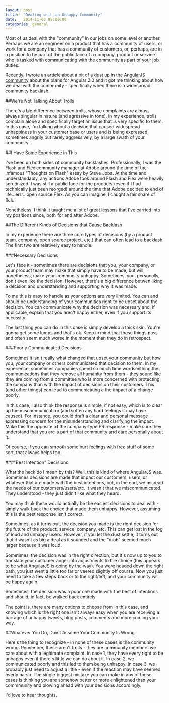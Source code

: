 ```yaml
---
layout: post
title:  "Dealing with an Unhappy Community"
date:   2014-11-03 09:00:00
categories: general
---
```


Most of us deal with the "community" in our jobs on some level or another. Perhaps we are an engineer on a product that has a community of users, or work for a company that has a community of customers, or, perhaps, are in a position to be part of the public face of a company, product or service who is tasked with communicating with the community as part of your job duties.

Recently, I wrote an article about a [bit of a dust up in the AngularJS community](http://developer.telerik.com/featured/can-angularjs-maintain-dominance/) about the plans for Angular 2.0 and it got me thinking about how we deal with the community - specifically when there is a widespread community backlash.
<!--more-->

##We're Not Talking About Trolls

There's a big difference between trolls, whose complaints are almost always singular in nature (and agressive in tone). In my experience, trolls complain alone and specifically target an issue that is very specific to them. In this case, I'm talking about a decision that caused widespread unhappiness in your customer base or users and is being expressed, sometimes angrily but rarely aggressively, by a large swath of your community.

##I Have Some Experience in This

I've been on both sides of community backlashes. Professionally, I was the Flash and Flex community manager at Adobe around the time of the infamous "Thoughts on Flash" essay by Steve Jobs. At the time and understandably, any actions Adobe took around Flash and Flex were heavily scrutinized. I was still a public face for the products (even if I had technically just been reorged) around the time that Adobe decided to end of life...errr...open source Flex. As you can imagine, I caught a fair share of flak.

Nonetheless, I think it taught me a lot of great lessons that I've carried into my positions since, both for and after Adobe.

##The Different Kinds of Decisions that Cause Backlash

In my experience there are three core types of decisions (by a product team, company, open source project, etc.) that can often lead to a backlash. The first two are relatively easy to handle.

###Necessary Decisions

Let's face it - sometimes there are decisions that you, your company, or your product team may make that simply have to be made, but will, nonetheless, make your community unhappy. Sometimes, you, personally, don't even like the decision. However, there's a big difference betwen liking a decision and understanding and supporting why it was made.

To me this is easy to handle as your options are very limited. You can and should be understanding of your communities right to be upset about the decision. You can communicate why the decision was necessary and, if applicable, explain that you aren't happy either, even if you support its necessity.

The last thing you can do in this case is simply develop a thick skin. You're gonna get some lumps and that's ok. Keep in mind that these things pass and often seem much worse in the moment than they do in retrospect.

###Poorly Communicated Decisions

Sometimes it isn't really what changed that upset your community but how you, your company or others communicated that decision to them. In my experience, sometimes companies spend so much time wordsmithing their communications that they remove all humanity from them - they sound like they are coming from a committee who is more concerned with protecting the company than with the impact of decisions on their customers. This (and other things) can lead to communicating a the impact of a change poorly.

In this case, I also think the response is simple, if not easy, which is to clear up the miscommunication (and soften any hard feelings it may have caused). For instance, you could draft a clear and personal message expressing concern for the misunderstanding and clarifying the impact. Make this the opposite of the company-type PR response - make sure they understand that you are a part of that community and care personally about it.

Of course, if you can smooth some hurt feelings with free stuff of some sort, that always helps too.

###"Best Intention" Decisions

What the heck do I mean by this? Well, this is kind of where AngularJS was. Sometimes decisions are made that impact our customers, users, or whatever that are made with the best intentions, but, in the end, we misread the needs of our customers/users/etc. It wasn't that we miscommunicated. They understood - they just didn't like what they heard.

You may think these would actually be the easiest decisions to deal with - simply walk back the choice that made them unhappy. However, assuming this is the best response isn't correct.

Sometimes, as it turns out, the decision you made is the right decision for the future of the product, service, company, etc. This can get lost in the fog of loud and unhappy users. However, if you let the dust settle, it turns out that it wasn't as big a deal as it sounded and the "mob" seemed much larger because it was loud.

Sometimes, the decision was in the right direction, but it's now up to you to translate your customer anger into adjustments to the choice (this appears to be [what AngularJS is doing by the way](https://github.com/angular/angular/issues/133)). You were headed down the right path, you just went a little too far or veered slightly off course. Now you just need to take a few steps back or to the right/left, and your community will be happy again.

Sometimes, the decision was a poor one made with the best of intentions and should, in fact, be walked back entirely.

The point is, there are many options to choose from in this case, and knowing which is the right one isn't always easy when you are receiving a barrage of unhappy tweets, blog posts, comments and more coming your way.

##Whatever You Do, Don't Assume Your Community Is Wrong

Here's the thing to recognize - in none of these cases is the community wrong. Remember, these aren't trolls - they are community members we care about with a legitimate complaint. In case 1, they have every right to be unhappy even if there's little we can do about it. In case 2, we communicated poorly and this led to them being unhappy. In case 3, we probably just need to adjust a little - even if the reaction may have seemed overly harsh. The single biggest mistake you can make in any of these cases is thinking you are somehow better or more enlightened than your commmunity and plowing ahead with your decisions accordingly.

I'd love to hear thoughts.